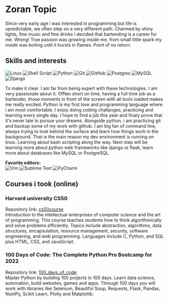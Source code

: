 # Zoran Topic

Since very early age i was interested in programming but life is upredictable, we often step on a very different path. Charmed by shiny lights, fine music and fine drinks i decided that bartending is a career for me. Wrong! True passion was growing inside me, from small little spark my inside was boiling until it bursts in flames. Point of no return.

## Skills and interests
![Linux](https://img.shields.io/badge/Linux-FCC624?style=for-the-badge&logo=linux&logoColor=black)
![Shell Script](https://img.shields.io/badge/shell_script-%23121011.svg?style=for-the-badge&logo=gnu-bash&logoColor=white)
![Python](https://img.shields.io/badge/python-3670A0?style=for-the-badge&logo=python&logoColor=ffdd54)
![Git](https://img.shields.io/badge/git-%23F05033.svg?style=for-the-badge&logo=git&logoColor=white)
![GitHub](https://img.shields.io/badge/github-%23121011.svg?style=for-the-badge&logo=github&logoColor=white)
![Postgres](https://img.shields.io/badge/postgres-%23316192.svg?style=for-the-badge&logo=postgresql&logoColor=white)
![MySQL](https://img.shields.io/badge/mysql-%2300f.svg?style=for-the-badge&logo=mysql&logoColor=white)
![Django](https://img.shields.io/badge/django-%23092E20.svg?style=for-the-badge&logo=django&logoColor=white)

To make it clear. I am far from being expert with these technologies. I am very passionate about it. Offten short on time, having a full time job as a bartender, those moments in front of the screen with all tools loaded makes me really excited. Python is my first love and programming language where i am most comfortable. I enjoy doing coding challanges, practicing and learning every single day. I hope to find a job this year and finaly prove that it's never late to pursue your dreams. Alongside python, i am practicing git and backup some of my work with github. I am big fan of command line, always trying to look behind the surface and learn how things work in the background. That is the main reason my dev environment is running on linux. Learning about bash scripting along the way. Next step will be learning more about python web frameworks like django or flask, learn more about databases like MySQL or PostgreSQL.  

**Favorite editors:**
<br>
![Vim](https://img.shields.io/badge/VIM-%2311AB00.svg?style=for-the-badge&logo=vim&logoColor=white)
![Sublime Text](https://img.shields.io/badge/sublime_text-%23575757.svg?style=for-the-badge&logo=sublime-text&logoColor=important)
![PyCharm](https://img.shields.io/badge/pycharm-143?style=for-the-badge&logo=pycharm&logoColor=black&color=black&labelColor=green)
</br>

## Courses i took (online)

### Harvard university CS50

Repository link: [cs50course](https://github.com/MorphZG/cs50course)  
Introduction to the intellectual enterprises of computer science and the art of programming. This course teaches students how to think algorithmically and solve problems efficiently. Topics include abstraction, algorithms, data structures, encapsulation, resource management, security, software engineering, and web programming. Languages include C, Python, and SQL plus HTML, CSS, and JavaScript.
 
### 100 Days of Code: The Complete Python Pro Bootcamp for 2022

Repository link: [100_days_of_code](https://github.com/MorphZG/python_learning/tree/main/100_days_of_code)  
Master Python by building 100 projects in 100 days. Learn data science, automation, build websites, games and apps. Through 100 days you will work with libraries like Selenium, Beautiful Soup, Requests, Flask, Pandas, NumPy, Scikit Learn, Plotly and Matplotlib.



<!--- comment
languages: python, sql, javascript, golang
Knowledge of different linux distributions and protocols,
bash shell scripting, SSH, SFTP, PGP encryption
docker and cloud services like aws
--->

<!--- comment
Awesome GitHub Profile README
https://github.com/abhisheknaiidu/awesome-github-profile-readme
--->
<!--- markdown badges taken from:
https://github.com/Ileriayo/markdown-badges/
more styles available
--->
<!--- profile icons
if you search github for some topic
you will get search results with topic icon
copy image link and you can paste it here 
![name](link)
--->
<!--- nerdfont icons
https://www.nerdfonts.com/
--->

